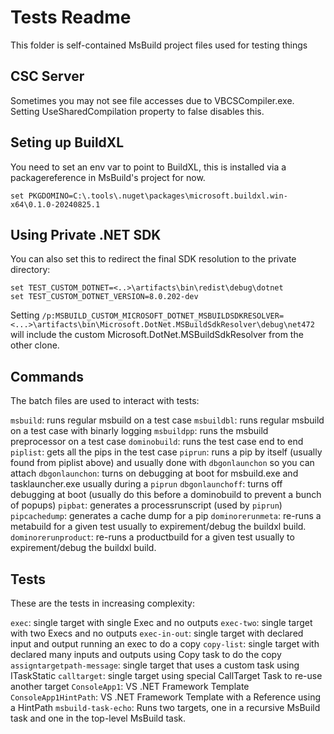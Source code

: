 # Tests Readme
This folder is self-contained MsBuild project files used for testing things

## CSC Server
Sometimes you may not see file accesses due to VBCSCompiler.exe.
Setting UseSharedCompilation property to false disables this.

## Seting up BuildXL
You need to set an env var to point to BuildXL, this is installed via a packagereference in MsBuild's project for now.

```
set PKGDOMINO=C:\.tools\.nuget\packages\microsoft.buildxl.win-x64\0.1.0-20240825.1
```

## Using Private .NET SDK
You can also set this to redirect the final SDK resolution to the private directory:
```
set TEST_CUSTOM_DOTNET=<..>\artifacts\bin\redist\debug\dotnet
set TEST_CUSTOM_DOTNET_VERSION=8.0.202-dev
```

Setting `/p:MSBUILD_CUSTOM_MICROSOFT_DOTNET_MSBUILDSDKRESOLVER=<...>\artifacts\bin\Microsoft.DotNet.MSBuildSdkResolver\debug\net472` will include the custom Microsoft.DotNet.MSBuildSdkResolver from the other clone. 

## Commands
The batch files are used to interact with tests:

`msbuild`: runs regular msbuild on a test case
`msbuildbl`: runs regular msbuild on a test case with binarly logging
`msbuildpp`: runs the msbuild preprocessor on a test case
`dominobuild`: runs the test case end to end
`piplist`: gets all the pips in the test case
`piprun`: runs a pip by itself (usually found from piplist above) and usually done with `dbgonlaunchon` so you can attach
`dbgonlaunchon`: turns on debugging at boot for msbuild.exe and tasklauncher.exe usually during a `piprun`
`dbgonlaunchoff`: turns off debugging at boot (usually do this before a dominobuild to prevent a bunch of popups)
`pipbat`: generates a processrunscript (used by `piprun`)
`pipcachedump`: generates a cache dump for a pip
`dominorerunmeta`: re-runs a metabuild for a given test usually to expirement/debug the buildxl build.
`dominorerunproduct`: re-runs a productbuild for a given test usually to expirement/debug the buildxl build.

## Tests
These are the tests in increasing complexity:

`exec`: single target with single Exec and no outputs
`exec-two`: single target with two Execs and no outputs
`exec-in-out`: single target with declared input and output running an exec to do a copy
`copy-list`: single target with declared many inputs and outputs using Copy task to do the copy
`assigntargetpath-message`: single target that uses a custom task using ITaskStatic
`calltarget`: single target using special CallTarget Task to re-use another target
`ConsoleApp1`: VS .NET Framework Template
`ConsoleApp1HintPath`: VS .NET Framework Template with a Reference using a HintPath
`msbuild-task-echo`: Runs two targets, one in a recursive MsBuild task and one in the top-level MsBuild task.
